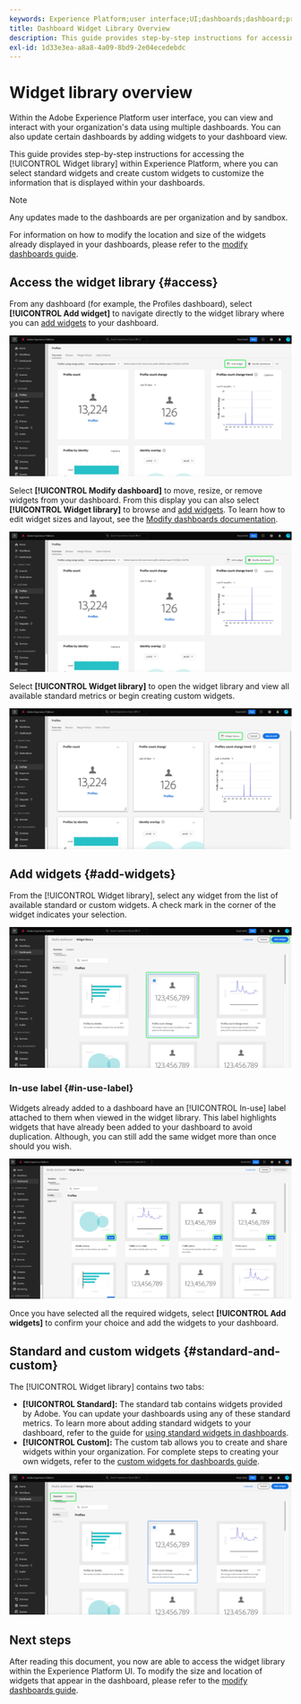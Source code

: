```yaml
---
keywords: Experience Platform;user interface;UI;dashboards;dashboard;profiles;segments;destinations;license usage
title: Dashboard Widget Library Overview
description: This guide provides step-by-step instructions for accessing the widget library in Adobe Experience Platform. 
exl-id: 1d33e3ea-a8a8-4a09-8bd9-2e04ecedebdc
---
```

# Widget library overview

Within the Adobe Experience Platform user interface, you can view and interact with your organization's data using multiple dashboards. You can also update certain dashboards by adding widgets to your dashboard view. 

This guide provides step-by-step instructions for accessing the [!UICONTROL Widget library] within Experience Platform, where you can select standard widgets and create custom widgets to customize the information that is displayed within your dashboards.

>[!NOTE]
>
>Any updates made to the dashboards are per organization and by sandbox.

For information on how to modify the location and size of the widgets already displayed in your dashboards, please refer to the [modify dashboards guide](modify.md).

## Access the widget library {#access}

From any dashboard (for example, the Profiles dashboard), select **[!UICONTROL Add widget]** to navigate directly to the widget library where you can [add widgets](#add-widgets) to your dashboard.

![The Profiles dashboard overview tab with the with the Add widget button highlighted.](../images/customization/profiles-overview-add-widget.png)

Select **[!UICONTROL Modify dashboard]** to move, resize, or remove widgets from your dashboard. From this display you can also select **[!UICONTROL Widget library]** to browse and [add widgets](#add-widgets). To learn how to edit widget sizes and layout, see the [Modify dashboards documentation](./modify.md).

![The Profiles dashboard overview with Modify dashboard highlighted.](../images/customization/modify-dashboard.png)

Select **[!UICONTROL Widget library]** to open the widget library and view all available standard metrics or begin creating custom widgets.

![The modify dashboard view with Widget library highlighted.](../images/customization/widget-library-button.png)

## Add widgets {#add-widgets}

From the [!UICONTROL Widget library], select any widget from the list of available standard or custom widgets. A check mark in the corner of the widget indicates your selection.

![The widget library with a selected widget and check mark highlighted.](../images/customization/confirm-selected-widget-to-add.png)

### In-use label {#in-use-label}

Widgets already added to a dashboard have an [!UICONTROL In-use] label attached to them when viewed in the widget library. This label highlights widgets that have already been added to your dashboard to avoid duplication. Although, you can still add the same widget more than once should you wish.

![The widget library with the in-use label highlighted.](../images/customization/in-use-label.png)

Once you have selected all the required widgets, select **[!UICONTROL Add widgets]** to confirm your choice and add the widgets to your dashboard.

## Standard and custom widgets {#standard-and-custom}

The [!UICONTROL Widget library] contains two tabs:

* **[!UICONTROL Standard]:** The standard tab contains widgets provided by Adobe. You can update your dashboards using any of these standard metrics. To learn more about adding standard widgets to your dashboard, refer to the guide for [using standard widgets in dashboards](standard-widgets.md).
* **[!UICONTROL Custom]:** The custom tab allows you to create and share widgets within your organization. For complete steps to creating your own widgets, refer to the [custom widgets for dashboards guide](custom-widgets.md).

![The widget library with the standard and custom tabs highlighted.](../images/customization/widget-library.png)

## Next steps

After reading this document, you now are able to access the widget library within the Experience Platform UI. To modify the size and location of widgets that appear in the dashboard, please refer to the [modify dashboards guide](modify.md).
